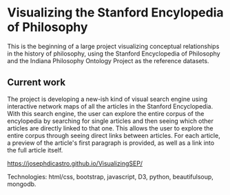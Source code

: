 # Visualizing the Stanford Encylopedia of Philosophy

This is the beginning of a large project visualizing conceptual relationships in the history of philosophy, using the Stanford Encyclopedia of Philosophy and the Indiana Philosophy Ontology Project as the reference datasets.

## Current work

The project is developing a new-ish kind of visual search engine using interactive network maps of all the articles in the Stanford Encyclopedia. With this search engine, the user can explore the entire corpus of the encylopedia by searching for single articles and then seeing which other articles are directly linked to that one. This allows the user to explore the entire corpus through seeing direct links between articles. For each article,  a preview of the article's first paragraph is provided, as well as a link into the full article itself.

<https://josephdicastro.github.io/VisualizingSEP/>

Technologies: html/css, bootstrap, javascript, D3, python, beautifulsoup, mongodb.

